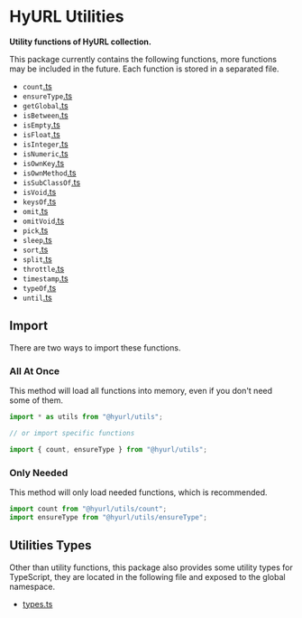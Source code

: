 # HyURL Utilities

**Utility functions of HyURL collection.**

This package currently contains the following functions, more functions may be
included in the future. Each function is stored in a separated file.

- `count`[.ts](./src/count.ts)
- `ensureType`[.ts](./src/ensureType.ts)
- `getGlobal`[.ts](./src/getGlobal.ts)
- `isBetween`[.ts](./src/isBetween.ts)
- `isEmpty`[.ts](./src/isEmpty.ts)
- `isFloat`[.ts](./src/isFloat.ts)
- `isInteger`[.ts](./src/isInteger.ts)
- `isNumeric`[.ts](./src/isNumeric.ts)
- `isOwnKey`[.ts](./src/isOwnKey.ts)
- `isOwnMethod`[.ts](./src/isOwnMethod.ts)
- `isSubClassOf`[.ts](./src/isSubClassOf.ts)
- `isVoid`[.ts](./src/isVoid.ts)
- `keysOf`[.ts](./src/keysOf.ts)
- `omit`[.ts](./src/omit.ts)
- `omitVoid`[.ts](./src/omitVoid.ts)
- `pick`[.ts](./src/pick.ts)
- `sleep`[.ts](./src/sleep.ts)
- `sort`[.ts](./src/sort.ts)
- `split`[.ts](https://github.com/hyurl/split-any/blob/master/index.d.ts)
- `throttle`[.ts](./src/throttle.ts)
- `timestamp`[.ts](./src/timestamp.ts)
- `typeOf`[.ts](./src/typeOf.ts)
- `until`[.ts](./src/until.ts)

## Import

There are two ways to import these functions.

### All At Once

This method will load all functions into memory, even if you don't need some of
them.

```ts
import * as utils from "@hyurl/utils";

// or import specific functions

import { count, ensureType } from "@hyurl/utils";
```

### Only Needed

This method will only load needed functions, which is recommended.

```ts
import count from "@hyurl/utils/count";
import ensureType from "@hyurl/utils/ensureType";
```

## Utilities Types

Other than utility functions, this package also provides some utility types for
TypeScript, they are located in the following file and exposed to the global
namespace.

- [types.ts](./src/types.ts)